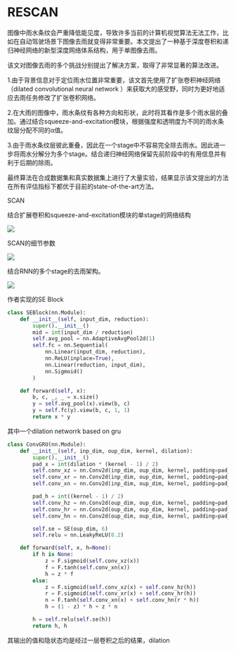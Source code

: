 RESCAN
======


图像中雨水条纹会严重降低能见度，导致许多当前的计算机视觉算法无法工作，比如在自动驾驶场景下图像去雨就变得非常重要。本文提出了一种基于深度卷积和递归神经网络的新型深度网络体系结构，用于单图像去雨。



该文对图像去雨的多个挑战分别提出了解决方案，取得了非常显著的算法改进。

1.由于背景信息对于定位雨水位置非常重要，该文首先使用了扩张卷积神经网络（dilated convolutional neural network ）来获取大的感受野，同时为更好地适应去雨任务修改了扩张卷积网络。

2.在大雨的图像中，雨水条纹有各种方向和形状，此时将其看作是多个雨水层的叠加。通过结合squeeze-and-excitation模块，根据强度和透明度为不同的雨水条纹层分配不同的α值。

3.由于雨水条纹层彼此重叠，因此在一个stage中不容易完全除去雨水。因此进一步将雨水分解分为多个stage。结合递归神经网络保留先前阶段中的有用信息并有利于后期的除雨。

最终算法在合成数据集和真实数据集上进行了大量实验，结果显示该文提出的方法在所有评估指标下都优于目前的state-of-the-art方法。

SCAN

结合扩展卷积和squeeze-and-excitation模块的单stage的网络结构

![](http://static.extremevision.com.cn/donkey_8c51bd29-6a1f-4937-abea-8bbc7bc92103.jpg)

SCAN的细节参数

![](http://static.extremevision.com.cn/donkey_4c7571f0-b5e7-4ff1-a583-2d515397ebd8.jpg)

结合RNN的多个stage的去雨架构。

![](http://static.extremevision.com.cn/donkey_f210561a-3acf-4ea8-890e-9f8aacd745ff.jpg)


作者实现的SE Block
```python
class SEBlock(nn.Module):
    def __init__(self, input_dim, reduction):
        super().__init__()
        mid = int(input_dim / reduction)
        self.avg_pool = nn.AdaptiveAvgPool2d(1)
        self.fc = nn.Sequential(
            nn.Linear(input_dim, reduction),
            nn.ReLU(inplace=True),
            nn.Linear(reduction, input_dim),
            nn.Sigmoid()
        )

    def forward(self, x):
        b, c, _, _ = x.size()
        y = self.avg_pool(x).view(b, c)
        y = self.fc(y).view(b, c, 1, 1)
        return x * y
```

其中一个dilation networrk based on gru
```python
class ConvGRU(nn.Module):
    def __init__(self, inp_dim, oup_dim, kernel, dilation):
        super().__init__()
        pad_x = int(dilation * (kernel - 1) / 2)
        self.conv_xz = nn.Conv2d(inp_dim, oup_dim, kernel, padding=pad_x, dilation=dilation)
        self.conv_xr = nn.Conv2d(inp_dim, oup_dim, kernel, padding=pad_x, dilation=dilation)
        self.conv_xn = nn.Conv2d(inp_dim, oup_dim, kernel, padding=pad_x, dilation=dilation)

        pad_h = int((kernel - 1) / 2)
        self.conv_hz = nn.Conv2d(oup_dim, oup_dim, kernel, padding=pad_h)
        self.conv_hr = nn.Conv2d(oup_dim, oup_dim, kernel, padding=pad_h)
        self.conv_hn = nn.Conv2d(oup_dim, oup_dim, kernel, padding=pad_h)

        self.se = SE(oup_dim, 6)
        self.relu = nn.LeakyReLU(0.2)

    def forward(self, x, h=None):
        if h is None:
            z = F.sigmoid(self.conv_xz(x))
            f = F.tanh(self.conv_xn(x))
            h = z * f
        else:
            z = F.sigmoid(self.conv_xz(x) + self.conv_hz(h))
            r = F.sigmoid(self.conv_xr(x) + self.conv_hr(h))
            n = F.tanh(self.conv_xn(x) + self.conv_hn(r * h))
            h = (1 - z) * h + z * n

        h = self.relu(self.se(h))
        return h, h        
```
其输出的值和隐状态均是经过一层卷积之后的结果，dilation